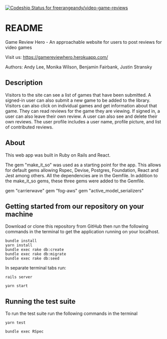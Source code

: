 [![Codeship Status for freerangeandy/video-game-reviews](https://app.codeship.com/projects/2547a580-6623-0138-2505-6646792103a8/status?branch=master)](https://app.codeship.com/projects/393632)

# README

Game Review Hero - An approachable website for users to post reviews for video games

Visit us: https://gamereviewhero.herokuapp.com/

Authors: Andy Lee, Monika Wilson, Benjamin Fairbank, Justin Stransky

## Description
Visitors to the site can see a list of games that have been submitted. A signed-in user can also submit a new game to be added to the library. Visitors can also click on individual games and get information about that game. They can read reviews for the game they are viewing. If signed in, a user can also leave their own review. A user can also see and delete their own reviews. The user profile includes a user name, profile picture, and list of contributed reviews.

## About
This web app was built in Ruby on Rails and React.

The gem "make_it_so" was used as a starting point for the app. This allows for default gems allowing Rspec, Devise, Postgres, Foundation, React and Jest among others. All the dependencies are in the Gemfile. In addition to the make_it_so gems, these three gems were added to the Gemfile.

gem "carrierwave"
gem "fog-aws"
gem "active_model_serializers"

## Getting started from our repository on your machine
Download or clone this repository from GitHub then run the following commands in the terminal to get the application running on your localhost.
```
bundle install
yarn install
bundle exec rake db:create
bundle exec rake db:migrate
bundle exec rake db:seed
```
In separate terminal tabs run:
```
rails server
```
```
yarn start
```
## Running the test suite
To run the test suite run the following commands in the terminal
```
yarn test
```
```
bundle exec RSpec
```
